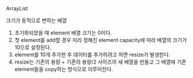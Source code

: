 
ArrayList

크기가 동적으로 변하는 배열
1. 초기화되었을 때 element 배열 크기는 0이다.
2. 첫 element를 add할 경우 미리 정해진 element capacity에 따라 배열의 크기가 10으로 설정된다.
3. element를 10개 추가한 후 데이터를 추가하려고 하면 resize가 발생한다.
4. resize는 기존의 용량 + 기존의 용량/2 사이즈의 새 배열을 만들고 그 배열에 기존 element들을 copy하는 방식으로 이루어진다.
